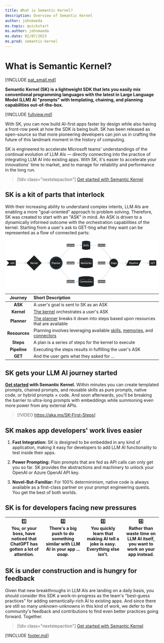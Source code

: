```yaml
---
title: What is Semantic Kernel?
description: Overview of Semantic Kernel
author: johnmaeda
ms.topic: quickstart
ms.author: johnmaeda
ms.date: 02/07/2023
ms.prod: semantic-kernel
---
```

# What is Semantic Kernel?

[!INCLUDE [pat_small.md](includes/pat_small.md)]

**Semantic Kernel (SK) is a lightweight SDK that lets you easily mix conventional programming languages with the latest in Large Language Model (LLM) AI "prompts" with templating, chaining, and planning capabilities out-of-the-box.**

[!INCLUDE [fullview.md](includes/fullview.md)]

With SK, you can now build AI-first apps faster by design while also having a front-row peek at how the SDK is being built. SK has been released as open-source so that more pioneering developers can join us in crafting the future of this landmark moment in the history of computing. 

SK is engineered to accelerate Microsoft teams' understandings of the continual evolution of LLM AIs — directly connecting into the practice of integrating LLM AI into existing apps. With SK, it's easier to accelerate your innovations' time to market, and to manage for reliability and performance in the long run.

> [!div class="nextstepaction"]
> [Get started with Semantic Kernel](getting-started/setup)

## SK is a kit of parts that interlock

With their increasing ability to understand complex intents, LLM AIs are enabling a more "goal-oriented" approach to problem solving. Therefore, SK was created to start with an "ASK" in mind. An ASK is driven to a dynamically informed outcome with the orchestration capabilities of the kernel. Starting from a user's ask to GET-ting what they want can be represented as a flow of connected parts:

![Technical perspective of what's happening](media/flowdiagram.png)

| Journey | Short Description |
|:---:|:---|
| **ASK** | A user's goal is sent to SK as an ASK |
| **Kernel** | [The kernel](/semantic-kernel/concepts-sk/kernel) orchestrates a user's ASK |
| **Planner** | [The planner](/semantic-kernel/concepts-sk/planner) breaks it down into steps based upon resources that are available |
| **Resources** | Planning involves leveraging available [skills,](/semantic-kernel/concepts-sk/skills) [memories,](/semantic-kernel/concepts-sk/memories) and [connectors](/semantic-kernel/concepts-sk/connectors) |
| **Steps** | A plan is a series of steps for the kernel to execute |
| **Pipeline** | Executing the steps results in fulfilling the user's ASK |
| **GET** | And the user gets what they asked for ... |


## SK gets your LLM AI journey started  

**[Get started](getting-started/setup) with Semantic Kernel.** Within minutes you can create templated prompts, chained prompts, and reusable skills as pure prompts, native code, or hybrid prompts × code. And soon afterwards, you'll be breaking the barrier to ultra-long prompts with embeddings while summoning even more power from any external APIs.
<br />

> [!VIDEO https://aka.ms/SK-First-Steps]

## SK makes app developers' work lives easier

1. **Fast Integration:** SK is designed to be embedded in any kind of application, making it easy for developers to add LLM AI functionality to test inside their apps.

2. **Power Prompting:** Plain prompts that are fed as API calls can only get you so far. SK provides the abstractions and machinery to unlock your OpenAI or Azure OpenAI API key.

3. **Novel-But-Familiar:** For 100% determininism, native code is always available as a first-class partner on your prompt engineering quests. You get the best of both worlds.

## SK is for developers facing new pressures

| 1️⃣<br /> You, or your boss, have noticed that ChatGPT has gotten a lot of attention. | 2️⃣<br />  There's a big push to do something similar with LLM AI in your app ... _asap._ | 3️⃣<br /> You quickly learn that making AI tell a joke is easy. Everything else isn't. |  4️⃣<br />  Rather than waste time on LLM AI itself, you want to work on your app instead. |
| --- | --- | --- | --- |

## SK is under construction and is hungry for feedback

Given that new breakthroughs in LLM AIs are landing on a daily basis, you should consider this SDK a work-in-progress as the team's "best-guess practices" for adding semantically-rich AI to existing apps. And since there are still so many unknown-unknowns in this kind of work, we defer to the community's feedback and contributions to find even better practices going forward. Together.

> [!div class="nextstepaction"]
> [Get started with Semantic Kernel](getting-started/setup)

[!INCLUDE [footer.md](includes/footer.md)]
